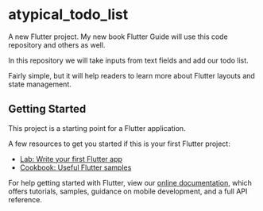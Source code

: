 # atypical_todo_list

A new Flutter project. My new book Flutter Guide will use this code repository and others as well.

In this repository we will take inputs from text fields and add our todo list.

Fairly simple, but it will help readers to learn more about Flutter layouts and state management.

## Getting Started

This project is a starting point for a Flutter application.

A few resources to get you started if this is your first Flutter project:

- [Lab: Write your first Flutter app](https://flutter.dev/docs/get-started/codelab)
- [Cookbook: Useful Flutter samples](https://flutter.dev/docs/cookbook)

For help getting started with Flutter, view our
[online documentation](https://flutter.dev/docs), which offers tutorials,
samples, guidance on mobile development, and a full API reference.

